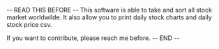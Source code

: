 -- READ THIS BEFORE --
This software is able to take and sort all stock market worldwilde. 
It also allow you to print daily stock charts and daily stock price csv. 

If you want to contribute, please reach me before. 
-- END -- 